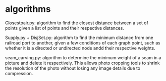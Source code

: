 # algorithms

Closestpair.py: algorithm to find the closest distance between a set of points given a list of points 
and their respective distances.

Supply.py + DisjSet.py: algorithm to find the minimum distance from one railroad port to another, given a few conditions
of each graph point, such as whether it is a directed or undirected node andd their respective weights.

seam_carving.py: algorithm to determine the minimum weight of a seam in a picture and delete it respectively.
This allows photo cropping tools to shrink the resolution of the photo without losing any image details 
due to compression.
